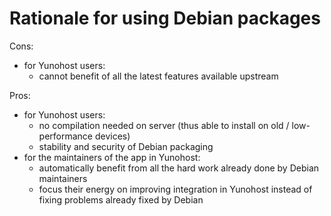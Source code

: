 # Rationale for using Debian packages

Cons:

- for Yunohost users:
  - cannot benefit of all the latest features available upstream


Pros:

- for Yunohost users:
  - no compilation needed on server (thus able to install on old / low-performance devices)
  - stability and security of Debian packaging
- for the maintainers of the app in Yunohost:
  - automatically benefit from all the hard work already done by Debian maintainers
  - focus their energy on improving integration in Yunohost instead of fixing problems already fixed by Debian

